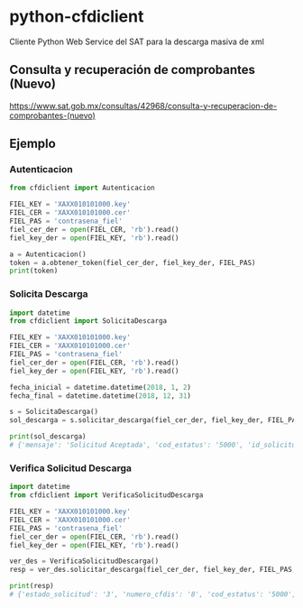 # python-cfdiclient
Cliente Python Web Service del SAT para la descarga masiva de xml

## Consulta y recuperación de comprobantes (Nuevo)
https://www.sat.gob.mx/consultas/42968/consulta-y-recuperacion-de-comprobantes-(nuevo)

## Ejemplo
### Autenticacion
```python
from cfdiclient import Autenticacion

FIEL_KEY = 'XAXX010101000.key'
FIEL_CER = 'XAXX010101000.cer'
FIEL_PAS = 'contrasena_fiel'
fiel_cer_der = open(FIEL_CER, 'rb').read()
fiel_key_der = open(FIEL_KEY, 'rb').read()

a = Autenticacion()
token = a.obtener_token(fiel_cer_der, fiel_key_der, FIEL_PAS)
print(token)
```
### Solicita Descarga
```python
import datetime
from cfdiclient import SolicitaDescarga

FIEL_KEY = 'XAXX010101000.key'
FIEL_CER = 'XAXX010101000.cer'
FIEL_PAS = 'contrasena_fiel'
fiel_cer_der = open(FIEL_CER, 'rb').read()
fiel_key_der = open(FIEL_KEY, 'rb').read()

fecha_inicial = datetime.datetime(2018, 1, 2)
fecha_final = datetime.datetime(2018, 12, 31)

s = SolicitaDescarga()
sol_descarga = s.solicitar_descarga(fiel_cer_der, fiel_key_der, FIEL_PAS, 'XAXX010101000', token, fecha_inicial, fecha_final, rfc_emisor='XAXX010101000')

print(sol_descarga)
# {'mensaje': 'Solicitud Aceptada', 'cod_estatus': '5000', 'id_solicitud': 'be2a3e76-684f-416a-afdf-0f9378c346be'}
```

### Verifica Solicitud Descarga
```python
import datetime
from cfdiclient import VerificaSolicitudDescarga

FIEL_KEY = 'XAXX010101000.key'
FIEL_CER = 'XAXX010101000.cer'
FIEL_PAS = 'contrasena_fiel'
fiel_cer_der = open(FIEL_CER, 'rb').read()
fiel_key_der = open(FIEL_KEY, 'rb').read()

ver_des = VerificaSolicitudDescarga()
resp = ver_des.solicitar_descarga(fiel_cer_der, fiel_key_der, FIEL_PAS,  token, 'XAXX010101000', 'a4897f62-a279-4f52-bc35-03bde4081627')

print(resp)
# {'estado_solicitud': '3', 'numero_cfdis': '8', 'cod_estatus': '5000', 'paquetes': ['a4897f62-a279-4f52-bc35-03bde4081627_01'], 'codigo_estado_solicitud': '5000', 'mensaje': 'Solicitud Aceptada'}
```